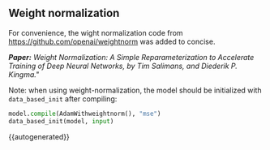 ## Weight normalization

For convenience, the wight normalization code from <https://github.com/openai/weightnorm> was added to concise.

***Paper:*** *Weight Normalization: A Simple Reparameterization to Accelerate Training of Deep Neural Networks, by Tim Salimans, and Diederik P. Kingma."*

Note: when using weight-normalization, the model should be initialized with `data_based_init` after compiling:

```python
model.compile(AdamWithweightnorm(), "mse")
data_based_init(model, input)
```

{{autogenerated}}

